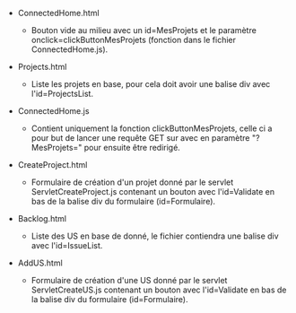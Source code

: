 - ConnectedHome.html
  - Bouton vide au milieu avec un id=MesProjets et le paramètre onclick=clickButtonMesProjets  (fonction dans le fichier ConnectedHome.js).

- Projects.html
  - Liste les projets en base, pour cela doit avoir une balise div avec l'id=ProjectsList.

- ConnectedHome.js
  - Contient uniquement la fonction clickButtonMesProjets, celle ci a pour but de lancer une requête GET sur avec en paramètre "?MesProjets=" pour ensuite être redirigé.

- CreateProject.html
  - Formulaire de création d'un projet donné par le servlet ServletCreateProject.js contenant un bouton avec l'id=Validate en bas de la balise div du formulaire (id=Formulaire).

- Backlog.html
  - Liste des US en base de donné, le fichier contiendra une balise div avec l'id=IssueList.

- AddUS.html
  - Formulaire de création d'une US donné par le servlet ServletCreateUS.js contenant un bouton avec l'id=Validate en bas de la balise div du formulaire (id=Formulaire).

